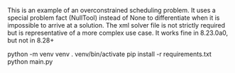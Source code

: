 This is an example of an overconstrained scheduling problem.  It uses a special problem fact (NullTool) instead of None to differentiate when it is impossible to arrive at a solution.  The xml solver file is not strictly required but is representative of a more complex use case.
It works fine in 8.23.0a0, but not in 8.28+

python -m venv venv
. venv/bin/activate
pip install -r requirements.txt
python main.py
